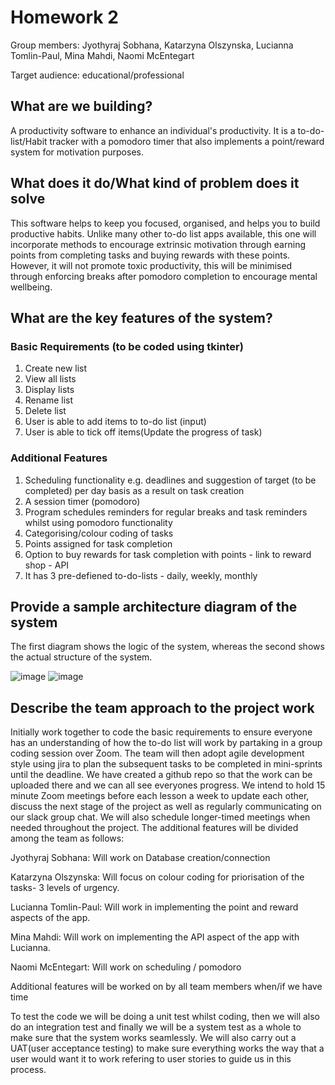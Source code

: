 # Homework 2
Group members: Jyothyraj Sobhana, Katarzyna Olszynska, Lucianna Tomlin-Paul, Mina Mahdi, Naomi McEntegart

Target audience: educational/professional 

## What are we building?
A productivity software to enhance an individual's productivity. It is a to-do-list/Habit tracker with a pomodoro timer that also implements a point/reward system for motivation purposes. 

## What does it do/What kind of problem does it solve
This software helps to keep you focused, organised, and helps you to build productive habits. Unlike many other to-do list apps available, this one will incorporate methods to encourage extrinsic motivation through earning points from completing tasks and buying rewards with these points. However, it will not promote toxic productivity, this will be minimised through enforcing breaks after pomodoro completion to encourage mental wellbeing.

## What are the key features of the system?
### Basic Requirements (to be coded using tkinter)
1. Create new list
2. View all lists
3. Display lists
4. Rename list
5. Delete list
6. User is able to add items to to-do list (input)
7. User is able to tick off items(Update the progress of task)

### Additional Features
1. Scheduling functionality e.g. deadlines and suggestion of target (to be completed) per day basis as a result on task creation
2. A session timer (pomodoro)
3. Program schedules reminders for regular breaks and task reminders whilst using pomodoro functionality
4. Categorising/colour coding of tasks
5. Points assigned for task completion 
6. Option to buy rewards for task completion with points - link to reward shop - API
7. It has 3 pre-defiened to-do-lists - daily, weekly, monthly 

## Provide a sample architecture diagram of the system

The first diagram shows the logic of the system, whereas the second shows the actual structure of the system.

![image](https://user-images.githubusercontent.com/104771053/181619110-2e35b1c8-ac53-4d62-887c-e8f689506573.png)
![image](https://user-images.githubusercontent.com/104771053/181619156-88d456f3-8918-445b-a7d1-118b43bae7b8.png)



## Describe the team approach to the project work
Initially work together to code the basic requirements to ensure everyone has an understanding of how the to-do list will work by partaking in a group coding session over Zoom. The team will then adopt agile development style using jira to plan the subsequent tasks to be completed in mini-sprints until the deadline. We have created a github repo so that the work can be uploaded there and we can all see everyones progress. We intend to hold 15 minute Zoom meetings before each lesson a week to update each other, discuss the next stage of the project as well as regularly communicating on our slack group chat. We will also schedule longer-timed meetings when needed throughout the project. 
The additional features will be divided among the team as follows:

Jyothyraj Sobhana: Will work on Database creation/connection 

Katarzyna Olszynska: Will focus on colour coding for priorisation of the tasks- 3 levels of urgency.

Lucianna Tomlin-Paul: Will work in implementing the point and reward aspects of the app.

Mina Mahdi: Will work on implementing the API aspect of the app with Lucianna. 

Naomi McEntegart:  Will work on scheduling / pomodoro

Additional features will be worked on by all team members when/if we have time 

To test the code we will be doing a unit test whilst coding, then we will also do an integration test and finally we will be a system test as a whole to make sure that the system works seamlessly. We will also carry out a UAT(user acceptance testing) to make sure everything works the way that a user would want it to work refering to user stories to guide us in this process. 


